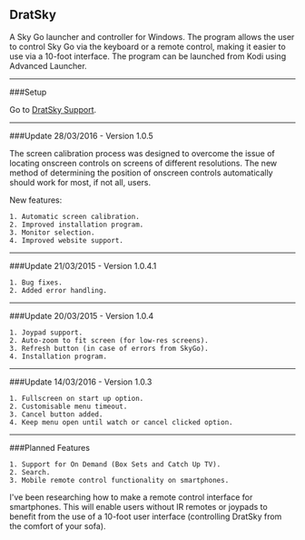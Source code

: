 ## DratSky

A Sky Go launcher and controller for Windows. The program allows the user to control Sky Go via the keyboard or a remote control, making it easier to use via a 10-foot interface. The program can be launched from Kodi using Advanced Launcher.

---
###Setup

Go to [DratSky Support](http://draterami.dx.am/?page=dratsky-support).

---
###Update 28/03/2016 - Version 1.0.5

The screen calibration process was designed to overcome the issue of locating onscreen controls on screens of different resolutions. The new method of determining the position of onscreen controls automatically should work for most, if not all, users.

New features:

    1. Automatic screen calibration.
    2. Improved installation program.
    3. Monitor selection.
    4. Improved website support.

---
###Update 21/03/2015 - Version 1.0.4.1

    1. Bug fixes.
    2. Added error handling.

---
###Update 20/03/2015 - Version 1.0.4

    1. Joypad support.
    2. Auto-zoom to fit screen (for low-res screens).
    3. Refresh button (in case of errors from SkyGo).
    4. Installation program.

---
###Update 14/03/2016 - Version 1.0.3

    1. Fullscreen on start up option.
    2. Customisable menu timeout.
    3. Cancel button added.
    4. Keep menu open until watch or cancel clicked option.
    
---
###Planned Features

    1. Support for On Demand (Box Sets and Catch Up TV).
    2. Search.
    3. Mobile remote control functionality on smartphones.

I've been researching how to make a remote control interface for smartphones. This will enable users without IR remotes or joypads to benefit from the use of a 10-foot user interface (controlling DratSky from the comfort of your sofa).
